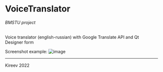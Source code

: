 # VoiceTranslator
###### BMSTU project
Voice translator (english-russian) with Google Translate API and Qt Designer form

Screenshot example:
![image](https://user-images.githubusercontent.com/71035387/172256919-8ef27e56-c3be-4f14-9b9f-2e00fe0f559c.png)

________
Kireev 2022
